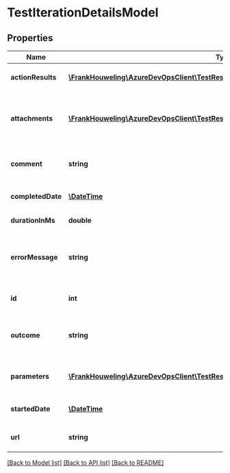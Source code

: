 # TestIterationDetailsModel

## Properties
Name | Type | Description | Notes
------------ | ------------- | ------------- | -------------
**actionResults** | [**\FrankHouweling\AzureDevOpsClient\TestResults\Model\TestActionResultModel[]**](TestActionResultModel.md) | Test step results in an iteration. | [optional] 
**attachments** | [**\FrankHouweling\AzureDevOpsClient\TestResults\Model\TestCaseResultAttachmentModel[]**](TestCaseResultAttachmentModel.md) | Reference to attachments in test iteration result. | [optional] 
**comment** | **string** | Comment in test iteration result. | [optional] 
**completedDate** | [**\DateTime**](\DateTime.md) | Time when execution completed. | [optional] 
**durationInMs** | **double** | Duration of execution. | [optional] 
**errorMessage** | **string** | Error message in test iteration result execution. | [optional] 
**id** | **int** | ID of test iteration result. | [optional] 
**outcome** | **string** | Test outcome if test iteration result. | [optional] 
**parameters** | [**\FrankHouweling\AzureDevOpsClient\TestResults\Model\TestResultParameterModel[]**](TestResultParameterModel.md) | Test parameters in an iteration. | [optional] 
**startedDate** | [**\DateTime**](\DateTime.md) | Time when execution started. | [optional] 
**url** | **string** | Url to test iteration result. | [optional] 

[[Back to Model list]](../README.md#documentation-for-models) [[Back to API list]](../README.md#documentation-for-api-endpoints) [[Back to README]](../README.md)


